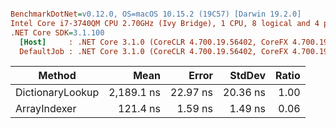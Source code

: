 ``` ini

BenchmarkDotNet=v0.12.0, OS=macOS 10.15.2 (19C57) [Darwin 19.2.0]
Intel Core i7-3740QM CPU 2.70GHz (Ivy Bridge), 1 CPU, 8 logical and 4 physical cores
.NET Core SDK=3.1.100
  [Host]     : .NET Core 3.1.0 (CoreCLR 4.700.19.56402, CoreFX 4.700.19.56404), X64 RyuJIT
  DefaultJob : .NET Core 3.1.0 (CoreCLR 4.700.19.56402, CoreFX 4.700.19.56404), X64 RyuJIT


```
|           Method |       Mean |    Error |   StdDev | Ratio |
|----------------- |-----------:|---------:|---------:|------:|
| DictionaryLookup | 2,189.1 ns | 22.97 ns | 20.36 ns |  1.00 |
|     ArrayIndexer |   121.4 ns |  1.59 ns |  1.49 ns |  0.06 |
